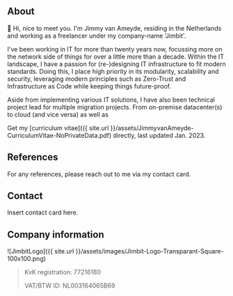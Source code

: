 ## About
👋 Hi, nice to meet you. I'm Jimmy van Ameyde, residing in the Netherlands and working as a freelancer under my company-name 'Jimbit'.

I've been working in IT for more than twenty years now, focussing more on the network side of things for over a little more than a decade. Within the IT landscape, I have a passion for (re-)designing IT infrastructure to fit modern standards. Doing this, I place high priority in its modularity, scalability and security, leveraging modern principles such as Zero-Trust and Infrastructure as Code while keeping things future-proof. 

Aside from implementing various IT solutions, I have also been technical project lead for multiple migration projects. From on-premise datacenter(s) to cloud (and vice versa) as well as 

Get my [curriculum vitae]({{ site.url }}/assets/JimmyvanAmeyde-CurriculumVitae-NoPrivateData.pdf) directly, last updated Jan. 2023.


## References
For any references, please reach out to me via my contact card.

## Contact
Insert contact card here.


## Company information

![JimbitLogo]({{ site.url }}/assets/images/Jimbit-Logo-Transparant-Square-100x100.png)

> KvK registration: 77216180
> 
> VAT/BTW ID: NL003164065B69
